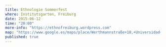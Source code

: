 ```yaml
---
title: Ethnologie Sommerfest
where: Institutsgarten, Freiburg
date: 2015-06-12
time: "20:00"
more-info: "https://ethnofreiburg.wordpress.com" 
map: "https://www.google.es/maps/place/Werthmannstraße+10,+Universidad+de+Friburgo,+79098+Freiburg+im+Breisgau,+Alemania/@47.9928969,7.8450858,17z/data=!3m1!4b1!4m2!3m1!1s0x47911c9fbf0c3451:0xc4a8812aa78808ac"
published: true
---
```


